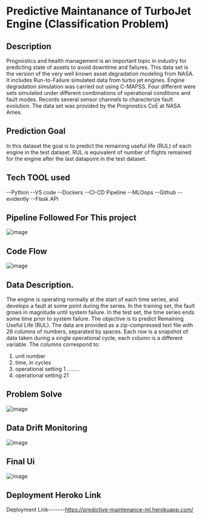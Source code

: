 # Predictive Maintanance of TurboJet Engine (Classification Problem)
## Description
Prognostics and health management is an important topic in industry for predicting state of assets to avoid downtime and failures. This data set is the version of the very well known asset degradation modeling from NASA. It includes Run-to-Failure simulated data from turbo jet engines. Engine degradation simulation was carried out using C-MAPSS. Four different were sets simulated under different combinations of operational conditions and fault modes. Records several sensor channels to characterize fault evolution. The data set was provided by the Prognostics CoE at NASA Ames.

## Prediction Goal
In this dataset the goal is to predict the remaining useful life (RUL) of each engine in the test dataset. RUL is equivalent of number of flights remained for the engine after the last datapoint in the test dataset.

## Tech TOOL used
--Python
--VS code
--Dockers
--CI-CD Pipeline
--MLOops
--Github
--evidently
--Flask API

## Pipeline Followed For This project
![image](https://user-images.githubusercontent.com/85065063/185973862-9690b034-92ce-4cb7-bc79-556bd20657b2.png)

## Code Flow
![image](https://user-images.githubusercontent.com/85065063/185974023-47ca7735-5cf3-473c-bb2a-0b13cc30fb7b.png)

## Data Description.
The engine is operating normally at the start of each time series, and develops a fault at some point during the series. In the training set, the fault grows in magnitude until system failure. In the test set, the time series ends some time prior to system failure. The objective is to predict Remaining Useful Life (RUL).
The data are provided as a zip-compressed text file with 26 columns of numbers, separated by spaces. Each row is a snapshot of data taken during a single operational cycle, each column is a different variable. The columns correspond to:
1) unit number                           
2) time, in cycles
3) operational setting 1
……..
26) operational setting 21

## Problem Solve 
![image](https://user-images.githubusercontent.com/85065063/185976000-adcd6d95-3e65-4738-bba6-e06157c0f300.png)

## Data Drift Monitoring
![image](https://user-images.githubusercontent.com/85065063/185976213-f01c9de8-4535-47e5-a916-c68fbf554ebb.png)

## Final Ui 
![image](https://user-images.githubusercontent.com/85065063/185976541-c338374b-029a-4707-a088-3fca5d0cbb0a.png)

## Deployment Heroko Link
Deployment Link-------https://predictive-maintenance-ml.herokuapp.com/





